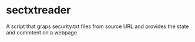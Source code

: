 # sectxtreader
A script that graps security.txt files from source URL and provides the state and commtent on a webpage
